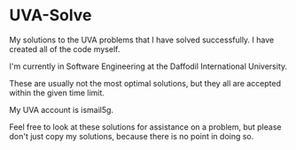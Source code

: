 # UVA-Solve

My solutions to the UVA problems that I have solved successfully. I have created all of the code myself.

I'm currently in Software Engineering at the Daffodil International University.

These are usually not the most optimal solutions, but they all are accepted within the given time limit.

My UVA account is ismail5g.

Feel free to look at these solutions for assistance on a problem, but please don't just copy my solutions, because there is no point in doing so.
